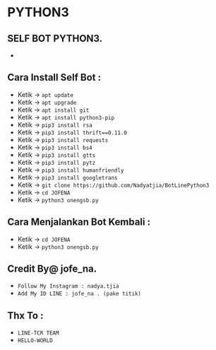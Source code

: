 # PYTHON3
SELF BOT PYTHON3.
------
-
Cara Install Self Bot :
------
- Ketik -> `apt update`
- Ketik -> `apt upgrade`
- Ketik -> `apt install git`
- Ketik -> `apt install python3-pip`
- Ketik -> `pip3 install rsa`
- Ketik -> `pip3 install thrift==0.11.0`
- Ketik -> `pip3 install requests`
- Ketik -> `pip3 install bs4`
- Ketik -> `pip3 install gtts`
- Ketik -> `pip3 install pytz`
- Ketik -> `pip3 install humanfriendly`
- Ketik -> `pip3 install googletrans`
- Ketik -> `git clone https://github.com/Nadyatjia/BotLinePython3`
- Ketik -> `cd JOFENA`
- Ketik -> `python3 onengsb.py`

Cara Menjalankan Bot Kembali :
------
- Ketik -> `cd JOFENA`
- Ketik -> `python3 onengsb.py`


Credit By@ jofe_na.
------
- `Follow My Instagram : nadya.tjia`
- `Add My ID LINE : jofe_na . (pake titik)`

Thx To :
------
- `LINE-TCR TEAM`
- `HELLO-WORLD`
